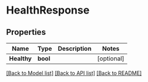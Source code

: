 # HealthResponse

## Properties

Name | Type | Description | Notes
------------ | ------------- | ------------- | -------------
**Healthy** | **bool** |  | [optional] 

[[Back to Model list]](../README.md#documentation-for-models) [[Back to API list]](../README.md#documentation-for-api-endpoints) [[Back to README]](../README.md)


